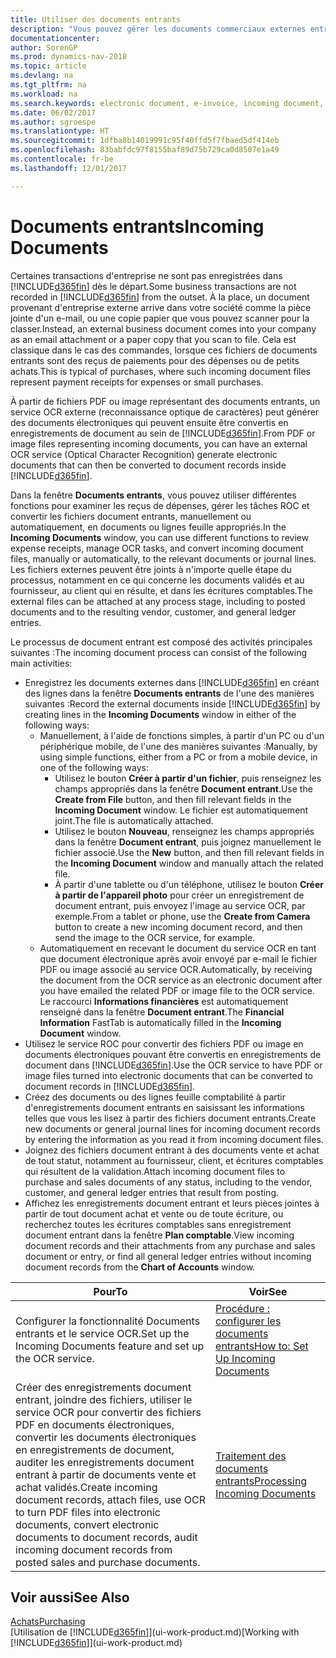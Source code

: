 ```yaml
---
title: Utiliser des documents entrants
description: "Vous pouvez gérer les documents commerciaux externes entrants, tels que des réceptions de paiement ou des fichiers PDF, gérer des tâches OCR, et convertir des dossiers en documents électroniques et enregistrements dans Dynamics NAV."
documentationcenter: 
author: SorenGP
ms.prod: dynamics-nav-2018
ms.topic: article
ms.devlang: na
ms.tgt_pltfrm: na
ms.workload: na
ms.search.keywords: electronic document, e-invoice, incoming document, OCR, ecommerce, document exchange, import invoice
ms.date: 06/02/2017
ms.author: sgroespe
ms.translationtype: HT
ms.sourcegitcommit: 1dfba8b14019991c95f40ffd5f7fbaed5df414eb
ms.openlocfilehash: 83babfdc97f8155baf89d75b729ca0d8507e1a49
ms.contentlocale: fr-be
ms.lasthandoff: 12/01/2017

---
```

# <a name="incoming-documents"></a><span data-ttu-id="30b00-103">Documents entrants</span><span class="sxs-lookup"><span data-stu-id="30b00-103">Incoming Documents</span></span>
<span data-ttu-id="30b00-104">Certaines transactions d'entreprise ne sont pas enregistrées dans [!INCLUDE[d365fin](includes/d365fin_md.md)] dès le départ.</span><span class="sxs-lookup"><span data-stu-id="30b00-104">Some business transactions are not recorded in [!INCLUDE[d365fin](includes/d365fin_md.md)] from the outset.</span></span> <span data-ttu-id="30b00-105">À la place, un document provenant d'entreprise externe arrive dans votre société comme la pièce jointe d'un e-mail, ou une copie papier que vous pouvez scanner pour la classer.</span><span class="sxs-lookup"><span data-stu-id="30b00-105">Instead, an external business document comes into your company as an email attachment or a paper copy that you scan to file.</span></span> <span data-ttu-id="30b00-106">Cela est classique dans le cas des commandes, lorsque ces fichiers de documents entrants sont des reçus de paiements pour des dépenses ou de petits achats.</span><span class="sxs-lookup"><span data-stu-id="30b00-106">This is typical of purchases, where such incoming document files represent payment receipts for expenses or small purchases.</span></span>

<span data-ttu-id="30b00-107">À partir de fichiers PDF ou image représentant des documents entrants, un service OCR externe (reconnaissance optique de caractères) peut générer des documents électroniques qui peuvent ensuite être convertis en enregistrements de document au sein de [!INCLUDE[d365fin](includes/d365fin_md.md)].</span><span class="sxs-lookup"><span data-stu-id="30b00-107">From PDF or image files representing incoming documents, you can have an external OCR service (Optical Character Recognition) generate electronic documents that can then be converted to document records inside [!INCLUDE[d365fin](includes/d365fin_md.md)].</span></span>

<span data-ttu-id="30b00-108">Dans la fenêtre **Documents entrants**, vous pouvez utiliser différentes fonctions pour examiner les reçus de dépenses, gérer les tâches ROC et convertir les fichiers document entrants, manuellement ou automatiquement, en documents ou lignes feuille appropriés.</span><span class="sxs-lookup"><span data-stu-id="30b00-108">In the **Incoming Documents** window, you can use different functions to review expense receipts, manage OCR tasks, and convert incoming document files, manually or automatically, to the relevant documents or journal lines.</span></span> <span data-ttu-id="30b00-109">Les fichiers externes peuvent être joints à n'importe quelle étape du processus, notamment en ce qui concerne les documents validés et au fournisseur, au client qui en résulte, et dans les écritures comptables.</span><span class="sxs-lookup"><span data-stu-id="30b00-109">The external files can be attached at any process stage, including to posted documents and to the resulting vendor, customer, and general ledger entries.</span></span>

<span data-ttu-id="30b00-110">Le processus de document entrant est composé des activités principales suivantes :</span><span class="sxs-lookup"><span data-stu-id="30b00-110">The incoming document process can consist of the following main activities:</span></span>

* <span data-ttu-id="30b00-111">Enregistrez les documents externes dans [!INCLUDE[d365fin](includes/d365fin_md.md)] en créant des lignes dans la fenêtre **Documents entrants** de l'une des manières suivantes :</span><span class="sxs-lookup"><span data-stu-id="30b00-111">Record the external documents inside [!INCLUDE[d365fin](includes/d365fin_md.md)] by creating lines in the **Incoming Documents** window in either of the following ways:</span></span>
  * <span data-ttu-id="30b00-112">Manuellement, à l'aide de fonctions simples, à partir d'un PC ou d'un périphérique mobile, de l'une des manières suivantes :</span><span class="sxs-lookup"><span data-stu-id="30b00-112">Manually, by using simple functions, either from a PC or from a mobile device, in one of the following ways:</span></span>
    * <span data-ttu-id="30b00-113">Utilisez le bouton **Créer à partir d'un fichier**, puis renseignez les champs appropriés dans la fenêtre **Document entrant**.</span><span class="sxs-lookup"><span data-stu-id="30b00-113">Use the **Create from File** button, and then fill relevant fields in the **Incoming Document** window.</span></span> <span data-ttu-id="30b00-114">Le fichier est automatiquement joint.</span><span class="sxs-lookup"><span data-stu-id="30b00-114">The file is automatically attached.</span></span>  
    * <span data-ttu-id="30b00-115">Utilisez le bouton **Nouveau**, renseignez les champs appropriés dans la fenêtre **Document entrant**, puis joignez manuellement le fichier associé.</span><span class="sxs-lookup"><span data-stu-id="30b00-115">Use the **New** button, and then fill relevant fields in the **Incoming Document** window and manually attach the related file.</span></span>
    * <span data-ttu-id="30b00-116">À partir d'une tablette ou d'un téléphone, utilisez le bouton **Créer à partir de l'appareil photo** pour créer un enregistrement de document entrant, puis envoyez l'image au service OCR, par exemple.</span><span class="sxs-lookup"><span data-stu-id="30b00-116">From a tablet or phone, use the **Create from Camera** button to create a new incoming document record, and then send the image to the OCR service, for example.</span></span>
  * <span data-ttu-id="30b00-117">Automatiquement en recevant le document du service OCR en tant que document électronique après avoir envoyé par e-mail le fichier PDF ou image associé au service OCR.</span><span class="sxs-lookup"><span data-stu-id="30b00-117">Automatically, by receiving the document from the OCR service as an electronic document after you have emailed the related PDF or image file to the OCR service.</span></span> <span data-ttu-id="30b00-118">Le raccourci **Informations financières** est automatiquement renseigné dans la fenêtre **Document entrant**.</span><span class="sxs-lookup"><span data-stu-id="30b00-118">The **Financial Information** FastTab is automatically filled in the **Incoming Document** window.</span></span>
* <span data-ttu-id="30b00-119">Utilisez le service ROC pour convertir des fichiers PDF ou image en documents électroniques pouvant être convertis en enregistrements de document dans [!INCLUDE[d365fin](includes/d365fin_md.md)].</span><span class="sxs-lookup"><span data-stu-id="30b00-119">Use the OCR service to have PDF or image files turned into electronic documents that can be converted to document records in [!INCLUDE[d365fin](includes/d365fin_md.md)].</span></span>
* <span data-ttu-id="30b00-120">Créez des documents ou des lignes feuille comptabilité à partir d'enregistrements document entrants en saisissant les informations telles que vous les lisez à partir des fichiers document entrants.</span><span class="sxs-lookup"><span data-stu-id="30b00-120">Create new documents or general journal lines for incoming document records by entering the information as you read it from incoming document files.</span></span>
* <span data-ttu-id="30b00-121">Joignez des fichiers document entrant à des documents vente et achat de tout statut, notamment au fournisseur, client, et écritures comptables qui résultent de la validation.</span><span class="sxs-lookup"><span data-stu-id="30b00-121">Attach incoming document files to purchase and sales documents of any status, including to the vendor, customer, and general ledger entries that result from posting.</span></span>
* <span data-ttu-id="30b00-122">Affichez les enregistrements document entrant et leurs pièces jointes à partir de tout document achat et vente ou de toute écriture, ou recherchez toutes les écritures comptables sans enregistrement document entrant dans la fenêtre **Plan comptable**.</span><span class="sxs-lookup"><span data-stu-id="30b00-122">View incoming document records and their attachments from any purchase and sales document or entry, or find all general ledger entries without incoming document records from the **Chart of Accounts** window.</span></span>

| <span data-ttu-id="30b00-123">Pour</span><span class="sxs-lookup"><span data-stu-id="30b00-123">To</span></span> | <span data-ttu-id="30b00-124">Voir</span><span class="sxs-lookup"><span data-stu-id="30b00-124">See</span></span> |
| --- | --- |
| <span data-ttu-id="30b00-125">Configurer la fonctionnalité Documents entrants et le service OCR.</span><span class="sxs-lookup"><span data-stu-id="30b00-125">Set up the Incoming Documents feature and set up the OCR service.</span></span> |[<span data-ttu-id="30b00-126">Procédure : configurer les documents entrants</span><span class="sxs-lookup"><span data-stu-id="30b00-126">How to: Set Up Incoming Documents</span></span>](across-how-setup-income-documents.md) |
| <span data-ttu-id="30b00-127">Créer des enregistrements document entrant, joindre des fichiers, utiliser le service OCR pour convertir des fichiers PDF en documents électroniques, convertir les documents électroniques en enregistrements de document, auditer les enregistrements document entrant à partir de documents vente et achat validés.</span><span class="sxs-lookup"><span data-stu-id="30b00-127">Create incoming document records, attach files, use OCR to turn PDF files into electronic documents, convert electronic documents to document records, audit incoming document records from posted sales and purchase documents.</span></span> |[<span data-ttu-id="30b00-128">Traitement des documents entrants</span><span class="sxs-lookup"><span data-stu-id="30b00-128">Processing Incoming Documents</span></span>](across-process-income-documents.md) |

## <a name="see-also"></a><span data-ttu-id="30b00-129">Voir aussi</span><span class="sxs-lookup"><span data-stu-id="30b00-129">See Also</span></span>
[<span data-ttu-id="30b00-130">Achats</span><span class="sxs-lookup"><span data-stu-id="30b00-130">Purchasing</span></span>](purchasing-manage-purchasing.md)  
<span data-ttu-id="30b00-131">[Utilisation de [!INCLUDE[d365fin](includes/d365fin_md.md)]](ui-work-product.md)</span><span class="sxs-lookup"><span data-stu-id="30b00-131">[Working with [!INCLUDE[d365fin](includes/d365fin_md.md)]](ui-work-product.md)</span></span>

